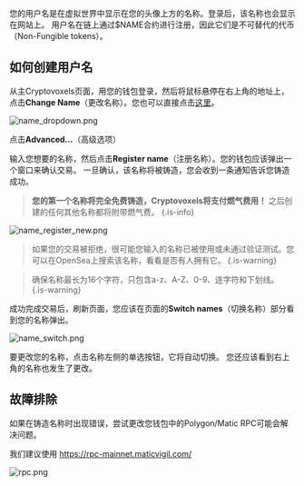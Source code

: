 您的用户名是在虚拟世界中显示在您的头像上方的名称。登录后，该名称也会显示在网站上。
用户名在链上通过$NAME合约进行注册，因此它们是不可替代的代币（Non-Fungible tokens）。

## 如何创建用户名

从主Cryptovoxels页面，用您的钱包登录，然后将鼠标悬停在右上角的地址上，点击**Change Name**（更改名称）。您也可以直接点击[这里](https://www.cryptovoxels.com/account/names)。

![name_dropdown.png](https://wiki.cryptovoxels.com/username/name_dropdown.png)

点击**Advanced...**（高级选项）

输入您想要的名称，然后点击**Register name**（注册名称）。您的钱包应该弹出一个窗口来确认交易。
一旦确认，该名称将被铸造，您会收到一条通知告诉您铸造成功。

> **您的第一个名称将完全免费铸造，Cryptovoxels将支付燃气费用！** 之后创建的任何其他名称都将附带燃气费。
{.is-info}

![name_register_new.png](https://wiki.cryptovoxels.com/username/name_register_new.png)

> 如果您的交易被拒绝，很可能您输入的名称已被使用或未通过验证测试。您可以在OpenSea上搜索该名称，看看是否有人拥有它。
{.is-warning}

> 确保名称最长为16个字符，只包含a-z、A-Z、0-9、连字符和下划线。
{.is-warning}

成功完成交易后，刷新页面，您应该在页面的**Switch names**（切换名称）部分看到您的名称弹出。

![name_switch.png](https://wiki.cryptovoxels.com/username/name_switch.png)

要更改您的名称，点击名称左侧的单选按钮，它将自动切换。
您还应该看到右上角的名称也发生了更改。

## 故障排除

如果在铸造名称时出现错误，尝试更改您钱包中的Polygon/Matic RPC可能会解决问题。

我们建议使用 https://rpc-mainnet.maticvigil.com/

![rpc.png](https://wiki.cryptovoxels.com/createawearable/rpc.png)